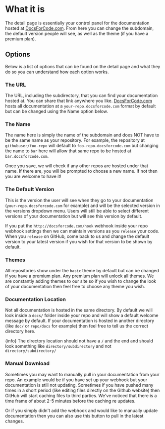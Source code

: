 # What it is

The detail page is essentially your control panel for the documentation hosted at [DocsForCode.com](http://docsforcode.com). From here you can change the subdomain, the default version people will see, as well as the theme (if you have a premium plan).

## Options

Below is a list of options that can be found on the detail page and what they do so you can understand how each option works.

### The URL

The URL, including the subdirectory, that you can find your documentation hosted at. You can share that link anywhere you like. [DocsForCode.com](http://docsforcode.com) hosts all documentation at a `your-repo.docsforcode.com` format by default but can be changed using the Name option below.

### The Name

The name here is simply the name of the subdomain and does NOT have to be the same name as your repository. For example, the repository at `githubuser/foo-repo` will default to `foo-repo.docsforcode.com` but changing the name to `bar` here will allow that same repo to be hosted at `bar.docsforcode.com`.

Once you save, we will check if any other repos are hosted under that name. If there are, you will be prompted to choose a new name. If not then you are welcome to have it!

### The Default Version

This is the version the user will see when they go to your documentation (`your-repo.docsforcode.com` for example) and will be the selected version in the versions dropdown menu. Users will still be able to select different versions of your documentation but will see this version by default.

If you put the `http://docsforcode.com/hook` webhook inside your repo webhook settings then we can maintain versions as you `release` your code. When you `release` on GitHub, come back to us and change the default version to your latest version if you wish for that version to be shown by default.

### Themes

All repositories show under the `basic` theme by default but can be changed if you have a premium plan. Any premium plan will unlock all themes. We are constantly adding themes to our site so if you wish to change the look of your documentation then feel free to choose any theme you wish.

### Documentation Location

Not all documentation is hosted in the same directory. By default we will look inside a `docs/` folder inside your repo and will show a default welcome message by default. If your documentation is hosted in another directory (like `doc/` or `repo/docs` for example) then feel free to tell us the correct directory here.

{info} The directory location should not have a `/` and the end and should look something like `directory/subdirectory` and not `directory/subdirectory/`

### Manual Download

Sometimes you may want to manually pull in your documentation from your repo. An example would be if you have set up your webhook but your documentation is still not updating. Sometimes if you have pushed many times in a short period (like editing files directly on the Github website) then GitHub will start caching files to third parties. We've noticed that there is a time frame of about 2-5 minutes before the caching re updates. 

Or if you simply didn't add the webhook and would like to manually update documentation then you can also use this button to pull in the latest changes.

